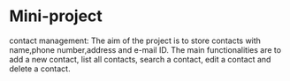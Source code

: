 # Mini-project

contact management:
The aim of the project is to store contacts with name,phone number,address and e-mail ID.
 The main functionalities are to add a new contact, list all contacts, search a contact, edit a contact and 
 delete a contact.
